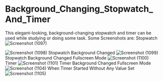 # Background_Changing_Stopwatch_And_Timer
This elegant-looking, background-changing stopwatch and timer can be used while studying or doing some task.
Some Screenshots are: 
Stopwatch
![Screenshot (1097)](https://github.com/Mayank2617/Background_Changing_Stopwatch_And-_Timer/assets/113650283/1f42d188-379e-480b-b8a9-46b5d8592c7d)

![Screenshot (1098)](https://github.com/Mayank2617/Background_Changing_Stopwatch_And-_Timer/assets/113650283/070e3084-9883-4ae5-9ea7-817ad6a0a7c7)
Stopwatch Background Changed
![Screenshot (1099)](https://github.com/Mayank2617/Background_Changing_Stopwatch_And-_Timer/assets/113650283/bbf8e24e-1815-4813-857a-2e4b880bdf27)
Stopwatch Background Changed Fullscreen Mode
![Screenshot (1100)](https://github.com/Mayank2617/Background_Changing_Stopwatch_And-_Timer/assets/113650283/0658ad9f-5d83-4da4-aaab-e4a2c315e890)
Timer
![Screenshot (1101)](https://github.com/Mayank2617/Background_Changing_Stopwatch_And-_Timer/assets/113650283/d03cdbb0-c917-4126-9c09-5d3b4fe70db0)
Timer Background Changed Fullscreen Mode
![Screenshot (1104)](https://github.com/Mayank2617/Background_Changing_Stopwatch_And-_Timer/assets/113650283/445e7729-e776-40b5-8b0c-cae28a929bd7)
When Timer Started Without Any Value Set
![Screenshot (1105)](https://github.com/Mayank2617/Background_Changing_Stopwatch_And-_Timer/assets/113650283/32bcb477-cdc1-4e85-8369-ef9d911c6a8a)


